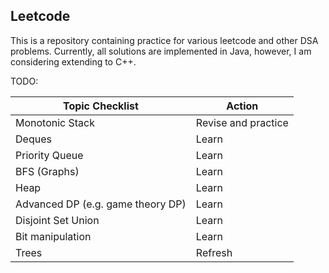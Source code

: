 ## Leetcode

This is a repository containing practice for various leetcode and other DSA problems. Currently, all solutions are implemented in Java, however, I am considering extending to C++.

TODO:

| Topic Checklist                   | Action              |
|-----------------------------------|---------------------|
| Monotonic Stack                   | Revise and practice |
| Deques                            | Learn               |
| Priority Queue                    | Learn               |
| BFS (Graphs)                      | Learn               |
| Heap                              | Learn               |
| Advanced DP (e.g. game theory DP) | Learn               |
| Disjoint Set Union                | Learn               |
| Bit manipulation                  | Learn               |
| Trees                             | Refresh             |